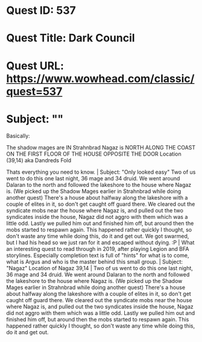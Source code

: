 # Quest ID: 537
# Quest Title: Dark Council
# Quest URL: https://www.wowhead.com/classic/quest=537
# Subject: "<Blank>"
Basically:

The shadow mages are IN Strahnbrad
Nagaz is NORTH ALONG THE COAST ON THE FIRST FLOOR OF THE HOUSE OPPOSITE THE DOOR Location (39,14) aka Dandreds Fold

Thats everything you need to know. | Subject: "Only looked easy"
Two of us went to do this one last night, 36 mage and 34 druid. We went around Dalaran to the north and followed the lakeshore to the house where Nagaz is. (We picked up the Shadow Mages earlier in Strahnbrad while doing another quest) There's a house about halfway along the lakeshore with a couple of elites in it, so don't get caught off guard there. We cleared out the syndicate mobs near the house where Nagaz is, and pulled out the two syndicates inside the house, Nagaz did not aggro with them which was a little odd. Lastly we pulled him out and finished him off, but around then the mobs started to respawn again. This happened rather quickly I thought, so don't waste any time while doing this, do it and get out. We got swarmed, but I had his head so we just ran for it and escaped without dying. :P | What an interesting quest to read through in 2019, after playing Legion and BFA storylines. Especially completion text is full of "hints" for what is to come, what is Argus and who is the master behind this small group. | Subject: "Nagaz"
Location of Nagaz 39,14 | Two of us went to do this one last night, 36 mage and 34 druid. We went around Dalaran to the north and followed the lakeshore to the house where Nagaz is. (We picked up the Shadow Mages earlier in Strahnbrad while doing another quest) There's a house about halfway along the lakeshore with a couple of elites in it, so don't get caught off guard there. We cleared out the syndicate mobs near the house where Nagaz is, and pulled out the two syndicates inside the house, Nagaz did not aggro with them which was a little odd. Lastly we pulled him out and finished him off, but around then the mobs started to respawn again. This happened rather quickly I thought, so don't waste any time while doing this, do it and get out.